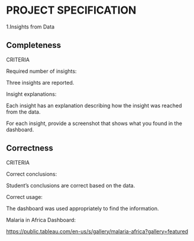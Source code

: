 # PROJECT SPECIFICATION

  1.Insights from Data
  
## Completeness

CRITERIA

Required number of insights:

Three insights are reported.

Insight explanations:

Each insight has an explanation describing how the insight was reached from the data.

For each insight, provide a screenshot that shows what you found in the dashboard.

## Correctness

CRITERIA

Correct conclusions:

Student’s conclusions are correct based on the data.

Correct usage:

The dashboard was used appropriately to find the information.

Malaria in Africa Dashboard:

https://public.tableau.com/en-us/s/gallery/malaria-africa?gallery=featured
